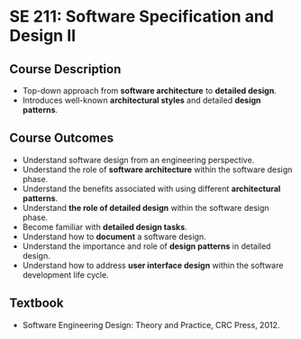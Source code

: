 # SE 211: Software Specification and Design II

## Course Description

- Top-down approach from **software architecture** to **detailed design**.
- Introduces well-known **architectural styles** and detailed **design patterns**.

## Course Outcomes

- Understand software design from an engineering perspective.
- Understand the role of **software architecture** within the software design phase.
- Understand the benefits associated with using different **architectural patterns**.
- Understand **the role of detailed design** within the software design phase.
- Become familiar with **detailed design tasks**.
- Understand how to **document** a software design.
- Understand the importance and role of **design patterns** in detailed design.
- Understand how to address **user interface design** within the software development life cycle.

## Textbook

- Software Engineering Design: Theory and Practice, CRC Press, 2012.
